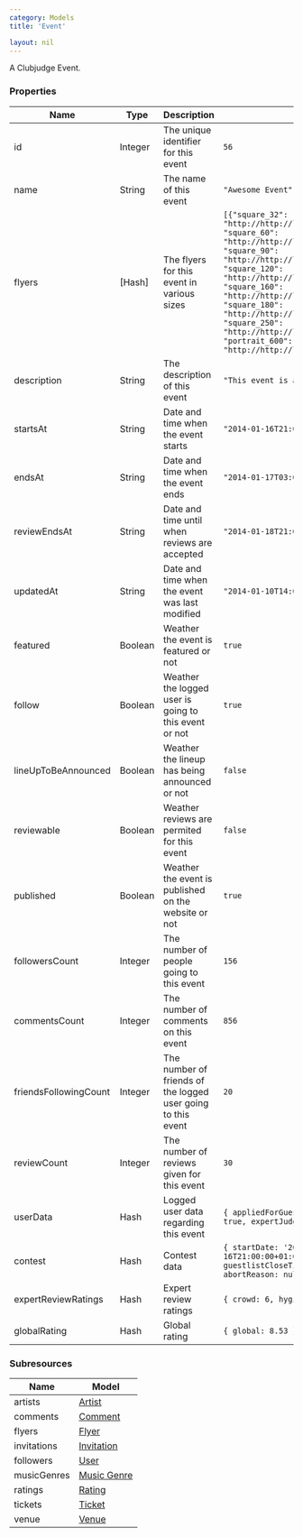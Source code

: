 ```yaml
---
category: Models
title: 'Event'

layout: nil
---
```

A Clubjudge Event.

### Properties

|          Name         |   Type  |                         Description                          |                                                                                                                                                      Example                                                                                                                                                       |
| --------------------- | ------- | ------------------------------------------------------------ | ------------------------------------------------------------------------------------------------------------------------------------------------------------------------------------------------------------------------------------------------------------------------------------------------------------------ |
| id                    | Integer | The unique identifier for this event                         | ```56```                                                                                                                                                                                                                                                                                                           |
| name                  | String  | The name of this event                                       | ```"Awesome Event"```                                                                                                                                                                                                                                                                                              |
| flyers                | [Hash]  | The flyers for this event in various sizes                   | ```[{"square_32": "http://http://local.clubjudge.com:3000/baws/api///flyers/80379/square_32.jpg", "square_60": "http://http://local.clubjudge.com:3000/baws/api///flyers/80379/square_60.jpg", "square_90": "http://http://local.clubjudge.com:3000/baws/api///flyers/80379/square_90.jpg", "square_120": "http://http://local.clubjudge.com:3000/baws/api///flyers/80379/square_120.jpg", "square_160": "http://http://local.clubjudge.com:3000/baws/api///flyers/80379/square_160.jpg", "square_180": "http://http://local.clubjudge.com:3000/baws/api///flyers/80379/square_180.jpg", "square_250": "http://http://local.clubjudge.com:3000/baws/api///flyers/80379/square_250.jpg", "portrait_600": "http://http://local.clubjudge.com:3000/baws/api///flyers/80379/portrait_600.jpg"}]```                                                                                                                                                                                                                                                                                                           |
| description           | String  | The description of this event                                | ```"This event is awesome"```                                                                                                                                                                                                                                                                                      |
| startsAt              | String  | Date and time when the event starts                          | ```"2014-01-16T21:00:00+01:00"```                                                                                                                                                                                                                                                                                  |
| endsAt                | String  | Date and time when the event ends                            | ```"2014-01-17T03:00:00+01:00"```                                                                                                                                                                                                                                                                                  |
| reviewEndsAt          | String  | Date and time until when reviews are accepted                | ```"2014-01-18T21:00:00+01:00"```                                                                                                                                                                                                                                                                                  |
| updatedAt             | String  | Date and time when the event was last modified               | ```"2014-01-10T14:00:00+01:00"```                                                                                                                                                                                                                                                                                  |
| featured              | Boolean | Weather the event is featured or not                         | ```true```                                                                                                                                                                                                                                                                                                         |
| follow                | Boolean | Weather the logged user is going to this event or not        | ```true```                                                                                                                                                                                                                                                                                                         |
| lineUpToBeAnnounced   | Boolean | Weather the lineup has being announced or not                | ```false```                                                                                                                                                                                                                                                                                                        |
| reviewable            | Boolean | Weather reviews are permited for this event                  | ```false```                                                                                                                                                                                                                                                                                                        |
| published             | Boolean | Weather the event is published on the website or not         | ```true```                                                                                                                                                                                                                                                                                                         |
| followersCount        | Integer | The number of people going to this event                     | ```156```                                                                                                                                                                                                                                                                                                          |
| commentsCount         | Integer | The number of comments on this event                         | ```856```                                                                                                                                                                                                                                                                                                          |
| friendsFollowingCount | Integer | The number of friends of the logged user going to this event | ```20```                                                                                                                                                                                                                                                                                                           |
| reviewCount           | Integer | The number of reviews given for this event                   | ```30```                                                                                                                                                                                                                                                                                                           |
| userData              | Hash    | Logged user data regarding this event                        | ```{ appliedForGuestlist: true, attended: true, cancelledByUser: false, confirmed: true, expertJudge: false, judged: false, liked: true, rejected: false }```                                                                                                                                                      |
| contest               | Hash    | Contest data                                                 | ```{ startDate: '2014-01-16T21:00:00+01:00', spots: 5, entriesDeadline: '2014-01-16T21:00:00+01:00', organizerConfirmationDeadline: '2014-01-16T21:00:00+01:00', guestlistCloseTime: '2014-01-16T21:00:00+01:00', confirmationToken: 'acbd18db4cc', abortReason: null, entryCost: 50, organizerIds: [123,349] }``` |
| expertReviewRatings   | Hash    | Expert review ratings                                        | ```{ crowd: 6, hygiene: 4, service: 9 }```                                                                                                                                                                                                                                                                         |
| globalRating          | Hash    | Global rating                                                | ```{ global: 8.53 }```                                                                                                                                                                                                                                                                                             |

### Subresources

|     Name    |               Model               |
| ----------- | --------------------------------- |
| artists     | [Artist](#/artist-model)           |
| comments    | [Comment](#/comment-model)         |
| flyers      | [Flyer](#/flyer-model)             |
| invitations | [Invitation](#/invitation-model)   |
| followers   | [User](#/user-model)               |
| musicGenres | [Music Genre](#/music-genre-model) |
| ratings     | [Rating](#/rating-model)           |
| tickets     | [Ticket](#/ticket-model)           |
| venue       | [Venue](#/venue-model)             |
